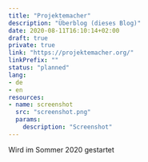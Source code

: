 ```yaml
---
title: "Projektemacher"
description: "Überblog (dieses Blog)"
date: 2020-08-11T16:10:14+02:00
draft: true
private: true
link: "https://projektemacher.org/"
linkPrefix: ""
status: "planned"
lang:
- de
- en
resources:
- name: screenshot
  src: "screenshot.png"
  params:
    description: "Screenshot"
---
```

Wird im Sommer 2020 gestartet
